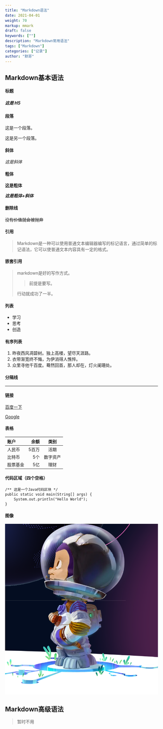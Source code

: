 ```yaml
---  
title: "Markdown语法"  
date: 2021-04-01
weight: 70  
markup: mmark  
draft: false  
keywords: [""]  
description: "Markdown常用语法"  
tags: ["Markdown"]  
categories: ["记录"]  
author: "默哥"  
---  
```


## Markdown基本语法
#### 标题
##### 这是 H5 #####

#### 段落
这是一个段落。

这是另一个段落。

#### 斜体
*这是斜体*

#### 粗体
**这是粗体**

***这是粗体+斜体***

#### 删除线
~~没有价值就会被抛弃~~

#### 引用
> Markdown是一种可以使用普通文本编辑器编写的标记语言，通过简单的标记语法，它可以使普通文本内容具有一定的格式。

#### 嵌套引用
> markdown是好的写作方式。
>
> > 前提是要写。
>
> 行动就成功了一半。
#### 列表
* 学习
* 思考
* 创造
#### 有序列表
1. 昨夜西风凋碧树。独上高楼，望尽天涯路。
2. 衣带渐宽终不悔，为伊消得人憔悴。
3. 众里寻他千百度。蓦然回首，那人却在，灯火阑珊处。


#### 分隔线

---------------------------------------

#### 链接
[百度一下](http://www.baidu.com/)

[Google](http://www.google.com/ "google")

#### 表格
| 账户     | 余额 | 类别   |
| :------- | ----: | :---: |
| 人民币    | 5百万  |  活期    |
| 比特币    | 5个   |  数字资产 |
| 股票基金  | 5亿  |  理财     |

#### 代码区域（四个空格）
    /** 这是一个Java代码区块 */
    public static void main(String[] args) {
        System.out.println("Hello World");
    }

#### 图像
![星辰大海](./star.png "征途是星辰大海")

## Markdown高级语法 
> 暂时不用